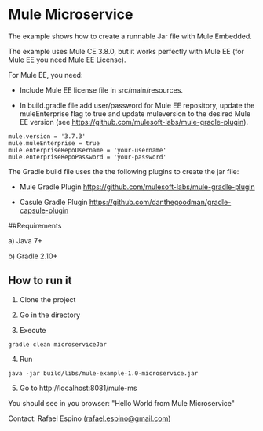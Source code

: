 # Mule Microservice

The example shows how to create a runnable Jar file with Mule Embedded.

The example uses Mule CE 3.8.0, but it works perfectly with Mule EE (for Mule EE you need Mule EE License).  

For Mule EE, you need:

+ Include Mule EE license file in src/main/resources.

+ In build.gradle file add user/password for Mule EE repository,
update the muleEnterprise flag to true and update muleversion to the desired Mule EE version  (see https://github.com/mulesoft-labs/mule-gradle-plugin).

```
mule.version = '3.7.3'
mule.muleEnterprise = true
mule.enterpriseRepoUsername = 'your-username'
mule.enterpriseRepoPassword = 'your-password'
```

The Gradle build file uses the the following plugins to create the jar file:

+ Mule Gradle Plugin https://github.com/mulesoft-labs/mule-gradle-plugin

+ Casule Gradle Plugin https://github.com/danthegoodman/gradle-capsule-plugin

##Requirements

a) Java 7+

b) Gradle 2.10+

## How to run it

1) Clone the project

2) Go in the directory

3) Execute 

```
gradle clean microserviceJar
```

4) Run
 
```
java -jar build/libs/mule-example-1.0-microservice.jar 
```

5) Go to http://localhost:8081/mule-ms

You should see in you browser: "Hello World from Mule Microservice"

Contact:
Rafael Espino (rafael.espino@gmail.com)

